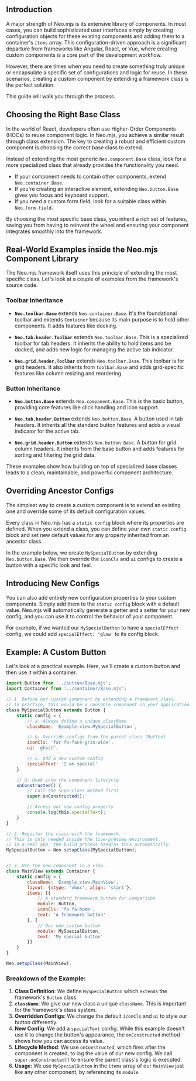 ## Introduction

A major strength of Neo.mjs is its extensive library of components. In most cases, you can build sophisticated
user interfaces simply by creating configuration objects for these existing components and adding them to a container's
`items` array. This configuration-driven approach is a significant departure from frameworks like Angular, React, or
Vue, where creating custom components is a core part of the development workflow.

However, there are times when you need to create something truly unique or encapsulate a specific set of configurations
and logic for reuse. In these scenarios, creating a custom component by extending a framework class is the perfect
solution.

This guide will walk you through the process.

## Choosing the Right Base Class

In the world of React, developers often use Higher-Order Components (HOCs) to reuse component logic. In Neo.mjs, you
achieve a similar result through class extension. The key to creating a robust and efficient custom component is
choosing the correct base class to extend.

Instead of extending the most generic `Neo.component.Base` class, look for a more specialized class that already
provides the functionality you need.

-   If your component needs to contain other components, extend `Neo.container.Base`.
-   If you're creating an interactive element, extending `Neo.button.Base` gives you focus and keyboard support.
-   If you need a custom form field, look for a suitable class within `Neo.form.field`.

By choosing the most specific base class, you inherit a rich set of features, saving you from having to reinvent the
wheel and ensuring your component integrates smoothly into the framework.

## Real-World Examples inside the Neo.mjs Component Library

The Neo.mjs framework itself uses this principle of extending the most specific class. Let's look at a couple of
examples from the framework's source code.

### Toolbar Inheritance

-   **`Neo.toolbar.Base`** extends `Neo.container.Base`.
    It's the foundational toolbar and extends `Container` because its main purpose is to hold other components. It adds
    features like docking.

-   **`Neo.tab.header.Toolbar`** extends `Neo.toolbar.Base`.
    This is a specialized toolbar for tab headers. It inherits the ability to hold items and be docked, and adds new
    logic for managing the active tab indicator.

-   **`Neo.grid.header.Toolbar`** extends `Neo.toolbar.Base`.
    This toolbar is for grid headers. It also inherits from `toolbar.Base` and adds grid-specific features like column
    resizing and reordering.

### Button Inheritance

-   **`Neo.button.Base`** extends `Neo.component.Base`.
    This is the basic button, providing core features like click handling and icon support.

-   **`Neo.tab.header.Button`** extends `Neo.button.Base`.
    A button used in tab headers. It inherits all the standard button features and adds a visual indicator for the
    active tab.

-   **`Neo.grid.header.Button`** extends `Neo.button.Base`.
    A button for grid column headers. It inherits from the base button and adds features for sorting and filtering the
    grid data.

These examples show how building on top of specialized base classes leads to a clean, maintainable, and powerful
component architecture.

## Overriding Ancestor Configs

The simplest way to create a custom component is to extend an existing one and override some of its default
configuration values.

Every class in Neo.mjs has a `static config` block where its properties are defined. When you extend a class, you can
define your own `static config` block and set new default values for any property inherited from an ancestor class.

In the example below, we create `MySpecialButton` by extending `Neo.button.Base`. We then override the `iconCls` and
`ui` configs to create a button with a specific look and feel.

## Introducing New Configs

You can also add entirely new configuration properties to your custom components. Simply add them to the `static config`
block with a default value. Neo.mjs will automatically generate a getter and a setter for your new config, and you can
use it to control the behavior of your component.

For example, if we wanted our `MySpecialButton` to have a `specialEffect` config, we could add
`specialEffect: 'glow'` to its config block.

## Example: A Custom Button

Let's look at a practical example. Here, we'll create a custom button and then use it within a container.

```javascript live-preview
import Button from '../button/Base.mjs';
import Container from '../container/Base.mjs';

// 1. Define our custom component by extending a framework class.
// In practice, this would be a reusable component in your application's view folder.
class MySpecialButton extends Button {
    static config = {
        // a. Always define a unique className
        className: 'Example.view.MySpecialButton',

        // b. Override configs from the parent class (Button)
        iconCls: 'far fa-face-grin-wide',
        ui: 'ghost',

        // c. Add a new custom config
        specialText: 'I am special'
    }

    // d. Hook into the component lifecycle
    onConstructed() {
        // Call the superclass method first
        super.onConstructed();

        // Access our new config property
        console.log(this.specialText);
    }
}

// 2. Register the class with the framework.
// This is only needed inside the live-preview environment.
// In a real app, the build process handles this automatically.
MySpecialButton = Neo.setupClass(MySpecialButton);


// 3. Use the new component in a view.
class MainView extends Container {
    static config = {
        className: 'Example.view.MainView',
        layout: {ntype: 'vbox', align: 'start'},
        items: [{
            // A standard framework button for comparison
            module: Button,
            iconCls: 'fa fa-home',
            text: 'A framework button'
        }, {
            // Our new custom button
            module: MySpecialButton,
            text: 'My special button'
        }]
    }
}

Neo.setupClass(MainView);
```

### Breakdown of the Example:

1.  **Class Definition**: We define `MySpecialButton` which `extends` the framework's `Button` class.
2.  **`className`**: We give our new class a unique `className`. This is important for the framework's class system.
3.  **Overridden Configs**: We change the default `iconCls` and `ui` to style our button differently.
4.  **New Config**: We add a `specialText` config. While this example doesn't use it to change the button's
    appearance, the `onConstructed` method shows how you can access its value.
5.  **Lifecycle Method**: We use `onConstructed`, which fires after the component is created, to log the value of our
    new config. We call `super.onConstructed()` to ensure the parent class's logic is executed.
6.  **Usage**: We use `MySpecialButton` in the `items` array of our `MainView` just like any other component, by
    referencing its `module`.
